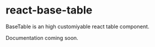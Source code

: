 # react-base-table

BaseTable is an high customiyable react table component.

Documentation coming soon.
